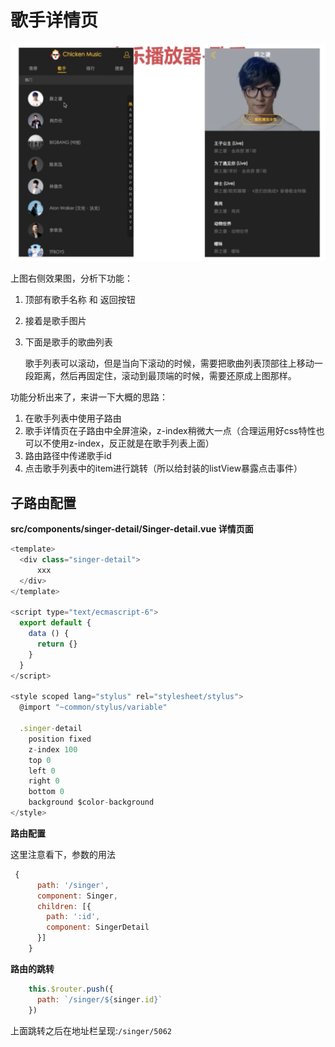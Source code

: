 # 歌手详情页

![](/assets/musicapp/歌手页和歌手详情页面.png)

上图右侧效果图，分析下功能：

1. 顶部有歌手名称 和 返回按钮
2. 接着是歌手图片
3. 下面是歌手的歌曲列表
    
    歌手列表可以滚动，但是当向下滚动的时候，需要把歌曲列表顶部往上移动一段距离，然后再固定住，滚动到最顶端的时候，需要还原成上图那样。
    
功能分析出来了，来讲一下大概的思路：

1. 在歌手列表中使用子路由
2. 歌手详情页在子路由中全屏渲染，z-index稍微大一点（合理运用好css特性也可以不使用z-index，反正就是在歌手列表上面）
3. 路由路径中传递歌手id
4. 点击歌手列表中的item进行跳转（所以给封装的listView暴露点击事件）

## 子路由配置

**src/components/singer-detail/Singer-detail.vue 详情页面**
```javascript
<template>
  <div class="singer-detail">
      xxx
  </div>
</template>

<script type="text/ecmascript-6">
  export default {
    data () {
      return {}
    }
  }
</script>

<style scoped lang="stylus" rel="stylesheet/stylus">
  @import "~common/stylus/variable"

  .singer-detail
    position fixed
    z-index 100
    top 0
    left 0
    right 0
    bottom 0
    background $color-background
</style>
```

**路由配置**

这里注意看下，参数的用法
```javascript
 {
      path: '/singer',
      component: Singer,
      children: [{
        path: ':id',
        component: SingerDetail
      }]
    }
```

**路由的跳转**
```javascript
    this.$router.push({
      path: `/singer/${singer.id}`
    })
```

上面跳转之后在地址栏呈现:`/singer/5062`